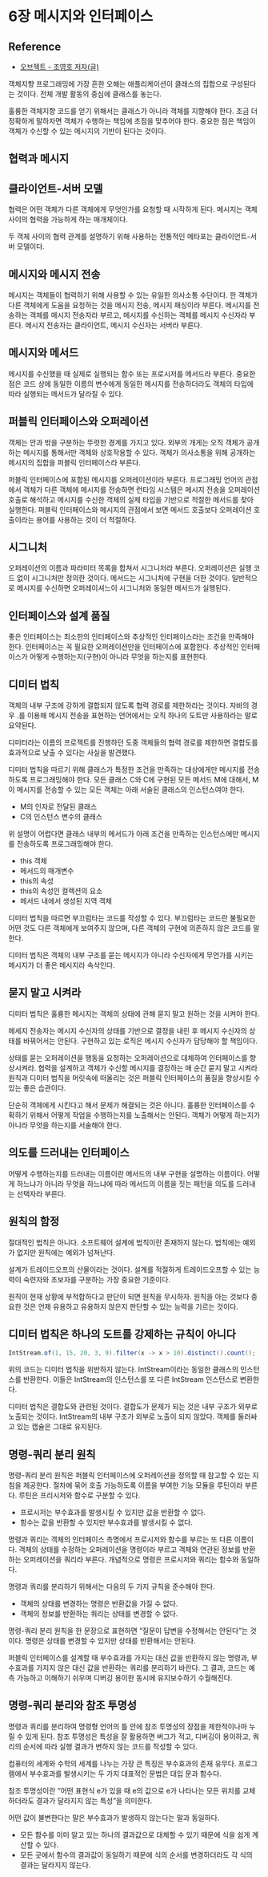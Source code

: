 # 6장 메시지와 인터페이스

## Reference

- [오브젝트 - 조영호 저자(글)](https://product.kyobobook.co.kr/detail/S000001766367)

객체지향 프로그래밍에 가장 흔한 오해는 애플리케이션이 클래스의 집합으로 구성된다는 것이다. 전체 개발 활동의 중심에 클래스를 놓는다.

훌륭한 객체지향 코드를 얻기 위해서는 클래스가 아니라 객체를 지향해야 한다. 조금 더 정확하게 말하자면 객체가 수행하는 책임에 초점을 맞추어야 한다. 중요한 점은 책임이 객체가 수신할 수 있는 메시지의 기반이 된다는 것이다.

## 협력과 메시지

## 클라이언트-서버 모델

협력은 어떤 객체가 다른 객체에게 무엇인가를 요청할 때 시작하게 된다. 메시지는 객체 사이의 협력을 가능하게 하는 매개체이다.

두 객체 사이의 협력 관계를 설명하기 위해 사용하는 전통적인 메타포는 클라이언트-서버 모델이다.

## 메시지와 메시지 전송

메시지는 객체들이 협력하기 위해 사용할 수 있는 유일한 의사소통 수단이다. 한 객체가 다른 객체에게 도움을 요청하는 것을 메시지 전송, 메시지 패싱이라 부른다. 메시지를 전송하는 객체를 메시지 전송자라 부르고, 메시지를 수신하는 객체를 메시지 수신자라 부른다. 메시지 전송자는 클라이언트, 메시지 수신자는 서버라 부른다.

## 메시지와 메서드

메시지를 수신했을 때 실제로 실행되는 함수 또는 프로시저를 메서드라 부른다. 중요한 점은 코드 상에 동일한 이름의 변수에게 동일한 메시지를 전송하더라도 객체의 타입에 따라 실행되는 메서드가 달라질 수 있다.

## 퍼블릭 인터페이스와 오퍼레이션

객체는 안과 밖을 구분하는 뚜렷한 경계를 가지고 있다. 외부의 개게는 오직 객체가 공개하는 메시지를 통해서만 객체와 상호작용할 수 있다. 객체가 의사소통을 위해 공개하는 메시지의 집합을 퍼블릭 인터페이스라 부른다.

퍼블릭 인터페이스에 포함된 메시지를 오퍼레이션이라 부른다. 프로그래밍 언어의 관점에서 객체가 다른 객체에 메시지를 전송하면 런타임 시스템은 메시지 전송을 오퍼레이션 호출로 해석하고 메시지를 수신한 객체의 실제 타입을 기반으로 적절한 메서드를 찾아 실행한다. 퍼블릭 인터페이스와 메시지의 관점에서 보면 메서드 호출보다 오퍼레이션 호출이라는 용어를 사용하는 것이 더 적절하다.

## 시그니처

오퍼레이션의 이름과 파라미터 목록을 합쳐서 시그니처라 부른다. 오퍼레이션은 실행 코드 없이 시그니처만 정의한 것이다. 메서드는 시그니처에 구현을 더한 것이다. 일반적으로 메시지를 수신하면 오퍼레이셔느이 시그니처와 동일한 메서드가 실행된다.

## 인터페이스와 설계 품질

좋은 인터페이스는 최소한의 인터페이스와 추상적인 인터페이스라는 조건을 만족해야 한다. 인터페이스는 꼭 필요한 오퍼레이션만을 인터페이스에 포함한다. 추상적인 인터페이스가 어떻게 수행하는지(구현)이 아니라 무엇을 하는지를 표현한다.

## 디미터 법칙

객체의 내부 구조에 강하게 결합되지 않도록 협력 경로를 제한하라는 것이다. 자바의 경우 .를 이용해 메시지 전송을 표현하는 언어에서는 오직 하나의 도트만 사용하라는 말로 요약된다.

디미터라는 이름의 프로젝트를 진행하던 도중 객체들의 협력 경로를 제한하면 결합도를 효과적으로 낮출 수 있다는 사실을 발견했다.

디미터 법칙을 따르기 위해 클래스가 특정한 조건을 만족하는 대상에게만 메시지를 전송하도록 프로그래밍해야 한다. 모든 클래스 C와 C에 구현된 모든 메서드 M에 대해서, M이 메시지를 전송할 수 있는 모든 객체는 아래 서술된 클래스의 인스턴스여야 한다.

- M의 인자로 전달된 클래스
- C의 인스턴스 변수의 클래스

위 설명이 어렵다면 클래스 내부의 메서드가 아래 조건을 만족하는 인스턴스에만 메시지를 전송하도록 프로그래밍해야 한다.

- this 객체
- 메서드의 매개변수
- this의 속성
- this의 속성인 컬렉션의 요소
- 메서드 내에서 생성된 지역 객체

디미터 법칙을 따르면 부끄럼타는 코드를 작성할 수 있다. 부끄럼타는 코드란 불필요한 어떤 것도 다른 객체에게 보여주지 않으며, 다른 객체의 구현에 의존하지 않은 코드를 말한다.

디미터 법칙은 객체의 내부 구조를 묻는 메시지가 아니라 수신자에게 무언가를 시키는 메시지가 더 좋은 메시지라 속삭인다.

## 묻지 말고 시켜라

디미터 법칙은 훌륭한 메시지는 객체의 상태에 관해 묻지 말고 원하는 것을 시켜야 한다.

메세지 전송자는 메시지 수신자의 상태를 기반으로 결정을 내린 후 메시지 수신자의 상태를 바꿔어서는 안된다. 구현하고 있는 로직은 메시지 수신자가 담당해야 할 책임이다.

상태를 묻는 오퍼레이션을 행동을 요청하는 오퍼레이션으로 대체하여 인터페이스를 향상시켜라. 협력을 설계하고 객체가 수신할 메시지를 결정하는 매 순간 묻지 말고 시켜라 원칙과 디미터 법칙을 머릿속에 떠올리는 것은 퍼블릭 인터페이스의 품질을 향상시킬 수 있는 좋은 습관이다.

단순히 객체에게 시킨다고 해서 문제가 해결되는 것은 아니다. 훌륭한 인터페이스를 수확하기 위해서 어떻게 작업을 수행하는지를 노출해서는 안된다. 객체가 어떻게 하는지가 아니라 무엇을 하는지를 서술해야 한다.

## 의도를 드러내는 인터페이스

어떻게 수행하는지를 드러내는 이름이란 메서드의 내부 구현을 설명하는 이름이다. 어떻게 하느냐가 아니라 무엇을 하느냐에 따라 메서드의 이름을 짓는 패턴을 의도를 드러내는 선택자라 부른다.

## 원칙의 함정

절대적인 법칙은 아니다. 소프트웨어 설계에 법칙이란 존재하지 않는다. 법칙에는 예외가 없지만 원칙에는 예외가 넘쳐난다.

설계가 트레이드오프의 산물이라는 것이다. 설계를 적절하게 트레이드오프할 수 있는 능력이 숙련자와 초보자를 구분하는 가장 중요한 기준이다.

원칙이 현재 상황에 부적합하다고 판단이 되면 원칙을 무시하자. 원칙을 아는 것보다 중요한 것은 언제 유용하고 유용하지 않은지 판단할 수 있는 능력을 기르는 것이다.

## 디미터 법칙은 하나의 도트를 강제하는 규칙이 아니다

```java
IntStream.of(1, 15, 20, 3, 9).filter(x -> x > 10).distinct().count();
```

위의 코드는 디미터 법칙을 위반하지 않는다. IntStream이라는 동일한 클래스의 인스턴스를 반환한다. 이들은 IntStream의 인스턴스를 또 다른 IntStream 인스턴스로 변환한다.

디미터 법칙은 결합도와 관련된 것이다. 결합도가 문제가 되는 것은 내부 구조가 외부로 노출되는 것이다. IntStream의 내부 구조가 외부로 노출이 되지 않았다. 객체를 둘러싸고 있는 캡슐은 그대로 유지된다.

## 명령-쿼리 분리 원칙

명령-쿼리 분리 원칙은 퍼블릭 인터페이스에 오퍼레이션을 정의할 때 참고할 수 있는 지침을 제공한다. 절차에 묶어 호출 가능하도록 이름을 부여한 기능 모듈을 루틴이라 부른다. 루틴은 프리시저와 함수로 구분할 수 있다.

- 프로시저는 부수효과를 발생시킬 수 있지만 값을 반환할 수 없다.
- 함수는 값을 반환할 수 있지만 부수효과를 발생시킬 수 없다.

명령과 쿼리는 객체의 인터페이스 측명에서 프로시저와 함수를 부르는 또 다른 이름이다. 객체의 상태를 수정하는 오퍼레이션을 명령이라 부르고 객체와 연관된 정보를 반환하는 오퍼레이션을 쿼리라 부른다. 개념적으로 명령은 프로시저와 쿼리는 함수와 동일하다.

명령과 쿼리를 분리하기 위해서는 다음의 두 가지 규칙을 준수해야 한다.

- 객체의 상태를 변경하는 명령은 반환값을 가질 수 없다.
- 객체의 정보를 반환하는 쿼리는 상태를 변경할 수 없다.

명령-쿼리 분리 원칙을 한 문장으로 표현하면 “질문이 답변을 수정해서는 안된다”는 것이다. 명령은 상태를 변경할 수 있지만 상태를 반환해서는 안된다.

퍼블릭 인터페이스를 설계할 때 부수효과를 가지는 대신 값을 반환하지 않는 명령과, 부수효과를 가지지 않은 대신 값을 반환하는 쿼리를 분리하기 바란다. 그 결과, 코드는 예측 가능하고 이해하기 쉬우며 디버깅 용이한 동시에 유지보수하기 수월해진다.

## 명령-쿼리 분리와 참조 투명성

명령과 쿼리를 분리하여 명령형 언어의 틀 안에 참조 투명성의 장점을 제한적이나마 누릴 수 있게 된다. 참조 투명성은 특성을 잘 활용하면 버그가 적고, 디버깅이 용이하고, 쿼리의 순서에 따라 실행 결과가 변하지 않는 코드를 작성할 수 있다.

컴퓨터의 세계와 수학의 세계를 나누는 가장 큰 특징은 부수효과의 존재 유무다. 프로그램에서 부수효과를 발생시키는 두 가지 대표적인 문법은 대입 문과 함수다.

참조 투명성이란 “어떤 표현식 e가 있을 때 e의 값으로 e가 나타나는 모든 위치를 교체하더라도 결과가 달라지지 않는 특성”을 의미한다.

어떤 값이 불변한다는 말은 부수효과가 발생하지 않는다는 말과 동일하다.

- 모든 함수를 이미 알고 있는 하나의 결과값으로 대체할 수 있기 때문에 식을 쉽게 계산할 수 있다.
- 모든 곳에서 함수의 결과값이 동일하기 때문에 식의 순서를 변경하더라도 각 식의 결과는 달라지지 않는다.